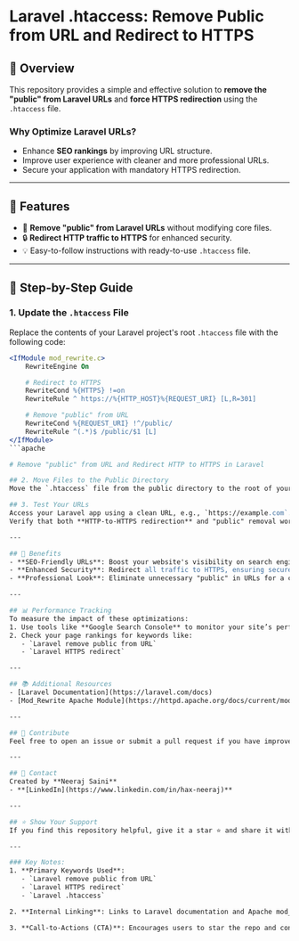 # Laravel .htaccess: Remove Public from URL and Redirect to HTTPS  

## 🚀 Overview  
This repository provides a simple and effective solution to **remove the "public" from Laravel URLs** and **force HTTPS redirection** using the `.htaccess` file.  

### Why Optimize Laravel URLs?  
- Enhance **SEO rankings** by improving URL structure.  
- Improve user experience with cleaner and more professional URLs.  
- Secure your application with mandatory HTTPS redirection.  

---

## 📝 Features  
- 📂 **Remove "public" from Laravel URLs** without modifying core files.  
- 🔒 **Redirect HTTP traffic to HTTPS** for enhanced security.  
- 💡 Easy-to-follow instructions with ready-to-use `.htaccess` file.  

---

## 📜 Step-by-Step Guide  

### 1. Update the `.htaccess` File  
Replace the contents of your Laravel project's root `.htaccess` file with the following code:  

```apache
<IfModule mod_rewrite.c>
    RewriteEngine On

    # Redirect to HTTPS
    RewriteCond %{HTTPS} !=on
    RewriteRule ^ https://%{HTTP_HOST}%{REQUEST_URI} [L,R=301]

    # Remove "public" from URL
    RewriteCond %{REQUEST_URI} !^/public/
    RewriteRule ^(.*)$ /public/$1 [L]
</IfModule>
```apache

# Remove "public" from URL and Redirect HTTP to HTTPS in Laravel

## 2. Move Files to the Public Directory
Move the `.htaccess` file from the public directory to the root of your Laravel project.

## 3. Test Your URLs
Access your Laravel app using a clean URL, e.g., `https://example.com`.  
Verify that both **HTTP-to-HTTPS redirection** and "public" removal work flawlessly.

---

## 🌟 Benefits
- **SEO-Friendly URLs**: Boost your website's visibility on search engines.  
- **Enhanced Security**: Redirect all traffic to HTTPS, ensuring secure connections.  
- **Professional Look**: Eliminate unnecessary "public" in URLs for a cleaner appearance.  

---

## 📊 Performance Tracking
To measure the impact of these optimizations:  
1. Use tools like **Google Search Console** to monitor your site’s performance.  
2. Check your page rankings for keywords like:  
   - `Laravel remove public from URL`  
   - `Laravel HTTPS redirect`  

---

## 📚 Additional Resources
- [Laravel Documentation](https://laravel.com/docs)  
- [Mod_Rewrite Apache Module](https://httpd.apache.org/docs/current/mod/mod_rewrite.html)  

---

## 🙌 Contribute
Feel free to open an issue or submit a pull request if you have improvements or new ideas for this repository.

---

## 📧 Contact
Created by **Neeraj Saini**  
- **[LinkedIn](https://www.linkedin.com/in/hax-neeraj)**  

---

## ⭐ Show Your Support
If you find this repository helpful, give it a star ⭐ and share it with the community!

---

### Key Notes:
1. **Primary Keywords Used**:  
   - `Laravel remove public from URL`  
   - `Laravel HTTPS redirect`  
   - `Laravel .htaccess`  

2. **Internal Linking**: Links to Laravel documentation and Apache mod_rewrite.  

3. **Call-to-Actions (CTA)**: Encourages users to star the repo and contribute.

